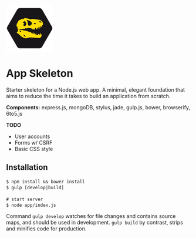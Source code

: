 ![Logo](https://raw.githubusercontent.com/imperodesign/skeleton/master/app/static/src/img/skeleton-logo.png?raw=true)
# App Skeleton

Starter skeleton for a Node.js web app. A minimal, elegant foundation that aims to reduce the time it takes to build an application from scratch.

**Components:** express.js, mongoDB, stylus, jade, gulp.js, bower, browserify, 6to5.js

**TODO**
* User accounts
* Forms w/ CSRF
* Basic CSS style

## Installation

```
$ npm install && bower install
$ gulp [develop|build]

# start server
$ node app/index.js
```
Command `gulp develop` watches for file changes and contains source maps, and should be used in development. `gulp build` by contrast, strips and minifies code for production.
